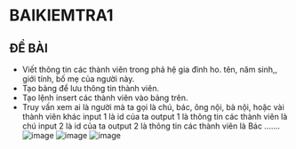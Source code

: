 # BAIKIEMTRA1
## ĐỀ BÀI
 - Viết thông tin các thành viên trong phả hệ gia đình ho. tên, năm sinh,, giới tính, bố mẹ của người này.
 - Tạo bảng để lưu thông tin thành viên.
 - Tạo lệnh insert các thành viên vào bảng trên.
 - Truy vấn xem ai là người mà ta gọi là chú, bác, ông nội, bà nội, hoặc vài thành viên khác input 1 là id của ta output 1 là thông tin các thành viên là chú input 2 là id của ta output 2 là thông tin các thành viên là Bác .......
![image](https://github.com/user-attachments/assets/2d4f2c23-4114-40f4-810a-5b52e2b8ceaf)
![image](https://github.com/user-attachments/assets/d194606a-c2f8-49aa-a114-33b0f667eadc)
![image](https://github.com/user-attachments/assets/db859031-eff5-4ae3-93c8-fbd170629fd9)
